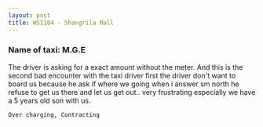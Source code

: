 ```yaml
---
layout: post
title: WSI104 - Shangrila Mall
---
```


### Name of taxi: M.G.E

The driver is asking for a exact amount without the meter. And this is the second bad encounter with the taxi driver first the driver don't want to board us because he ask if where we going when i answer sm north he refuse to get us there and let us get out.. very frustrating especially we have a 5 years old son with us.

```Over charging, Contracting```
